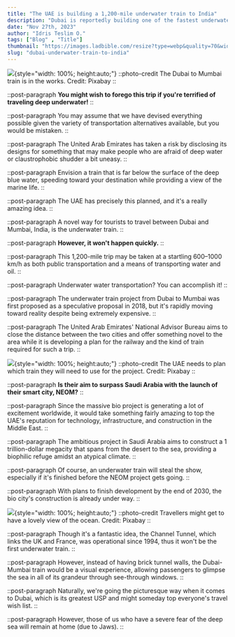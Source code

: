 ```yaml
---
title: "The UAE is building a 1,200-mile underwater train to India"
description: "Dubai is reportedly building one of the fastest underwater train to India"
date: "Nov 27th, 2023"
author: "Idris Teslim O."
tags: ["Blog" , "Title"]
thumbnail: "https://images.ladbible.com/resize?type=webp&quality=70&width=1296&fit=contain&gravity=null&url=https://images.ladbiblegroup.com/v3/assets/blt949ea8e16e463049/blt469305c63d692794/65211c273cec846077049d2d/bullet-train-train-nozomi-e13810.jpg"
slug: "dubai-underwater-train-to-india"
---
```


![](https://images.ladbible.com/resize?type=webp&quality=70&width=1296&fit=contain&gravity=null&url=https://images.ladbiblegroup.com/v3/assets/blt949ea8e16e463049/blta3ba15594af48bbf/65211c602de6188d532bfe29/dubai-marina-dubai-marina-architecture-buildings-066d06.jpg){style="width: 100%; height:auto;"}
::photo-credit
The Dubai to Mumbai train is in the works. Credit: Pixabay
::

::post-paragraph
**You might wish to forego this trip if you're terrified of traveling deep underwater!**
::

::post-paragraph
You may assume that we have devised everything possible given the variety of transportation alternatives available, but you would be mistaken.
::

::post-paragraph
The United Arab Emirates has taken a risk by disclosing its designs for something that may make people who are afraid of deep water or claustrophobic shudder a bit uneasy.
::

::post-paragraph
Envision a train that is far below the surface of the deep blue water, speeding toward your destination while providing a view of the marine life.
::

::post-paragraph
The UAE has precisely this planned, and it's a really amazing idea.
::

::post-paragraph
A novel way for tourists to travel between Dubai and Mumbai, India, is the underwater train.
::

::post-paragraph
**However, it won't happen quickly.**
::

::post-paragraph
This 1,200-mile trip may be taken at a startling 600–1000 km/h as both public transportation and a means of transporting water and oil.
::

::post-paragraph
Underwater water transportation? You can accomplish it!
::

::post-paragraph
The underwater train project from Dubai to Mumbai was first proposed as a speculative proposal in 2018, but it's rapidly moving toward reality despite being extremely expensive.
::

::post-paragraph
The United Arab Emirates' National Advisor Bureau aims to close the distance between the two cities and offer something novel to the area while it is developing a plan for the railway and the kind of train required for such a trip.
::

<!-- SECTION -->

![](https://images.ladbible.com/resize?type=webp&quality=70&width=1296&fit=contain&gravity=null&url=https://images.ladbiblegroup.com/v3/assets/blt949ea8e16e463049/blt469305c63d692794/65211c273cec846077049d2d/bullet-train-train-nozomi-e13810.jpg){style="width: 100%; height:auto;"}
::photo-credit
The UAE needs to plan which train they will need to use for the project. Credit: Pixabay
::

::post-paragraph
**Is their aim to surpass Saudi Arabia with the launch of their smart city, NEOM?**
::

::post-paragraph
Since the massive bio project is generating a lot of excitement worldwide, it would take something fairly amazing to top the UAE's reputation for technology, infrastructure, and construction in the Middle East.
::

::post-paragraph
The ambitious project in Saudi Arabia aims to construct a 1 trillion-dollar megacity that spans from the desert to the sea, providing a biophilic refuge amidst an atypical climate.
::

::post-paragraph
Of course, an underwater train will steal the show, especially if it's finished before the NEOM project gets going.
::

::post-paragraph
With plans to finish development by the end of 2030, the bio city's construction is already under way.
::

<!-- SECTION -->

![](https://images.ladbible.com/resize?type=webp&quality=70&width=1296&fit=contain&gravity=null&url=https://images.ladbiblegroup.com/v3/assets/blt949ea8e16e463049/blt335c3f18e22c3827/65211c080354451650a31038/blue-water-liquid-backgrounds-textures-436b30.jpg){style="width: 100%; height:auto;"}
::photo-credit
Travellers might get to have a lovely view of the ocean. Credit: Pixabay
::

::post-paragraph
Though it's a fantastic idea, the Channel Tunnel, which links the UK and France, was operational since 1994, thus it won't be the first underwater train.
::

::post-paragraph
However, instead of having brick tunnel walls, the Dubai-Mumbai train would be a visual experience, allowing passengers to glimpse the sea in all of its grandeur through see-through windows.
::

::post-paragraph
Naturally, we're going the picturesque way when it comes to Dubai, which is its greatest USP and might someday top everyone's travel wish list.
::

::post-paragraph
However, those of us who have a severe fear of the deep sea will remain at home (due to Jaws).
::